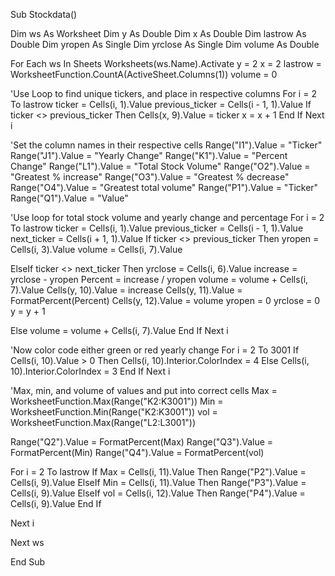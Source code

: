 Sub Stockdata()

Dim ws As Worksheet
Dim y As Double
Dim x As Double
Dim lastrow As Double
Dim yropen As Single
Dim yrclose As Single
Dim volume As Double

For Each ws In Sheets
Worksheets(ws.Name).Activate
y = 2
x = 2
lastrow = WorksheetFunction.CountA(ActiveSheet.Columns(1))
volume = 0

'Use Loop to find unique tickers, and place in respective columns
For i = 2 To lastrow
ticker = Cells(i, 1).Value
previous_ticker = Cells(i - 1, 1).Value
If ticker <> previous_ticker Then
Cells(x, 9).Value = ticker
x = x + 1
End If
Next i

'Set the column names in their respective cells
Range("I1").Value = "Ticker"
Range("J1").Value = "Yearly Change"
Range("K1").Value = "Percent Change"
Range("L1").Value = "Total Stock Volume"
Range("O2").Value = "Greatest % increase"
Range("O3").Value = "Greatest % decrease"
Range("O4").Value = "Greatest total volume"
Range("P1").Value = "Ticker"
Range("Q1").Value = "Value"


'Use loop for total stock volume and yearly change and percentage
For i = 2 To lastrow
ticker = Cells(i, 1).Value
previous_ticker = Cells(i - 1, 1).Value
next_ticker = Cells(i + 1, 1).Value
If ticker <> previous_ticker Then
    yropen = Cells(i, 3).Value
    volume = Cells(i, 7).Value
    
ElseIf ticker <> next_ticker Then
    yrclose = Cells(i, 6).Value
    increase = yrclose - yropen
    Percent = increase / yropen
    volume = volume + Cells(i, 7).Value
    Cells(y, 10).Value = increase
    Cells(y, 11).Value = FormatPercent(Percent)
    Cells(y, 12).Value = volume
    yropen = 0
    yrclose = 0
    y = y + 1
    
Else
    volume = volume + Cells(i, 7).Value
End If
Next i

'Now color code either green or red yearly change
For i = 2 To 3001
If Cells(i, 10).Value > 0 Then
Cells(i, 10).Interior.ColorIndex = 4
Else
Cells(i, 10).Interior.ColorIndex = 3
End If
Next i

'Max, min, and volume of values and put into correct cells
Max = WorksheetFunction.Max(Range("K2:K3001"))
Min = WorksheetFunction.Min(Range("K2:K3001"))
vol = WorksheetFunction.Max(Range("L2:L3001"))

Range("Q2").Value = FormatPercent(Max)
Range("Q3").Value = FormatPercent(Min)
Range("Q4").Value = FormatPercent(vol)

For i = 2 To lastrow
If Max = Cells(i, 11).Value Then
Range("P2").Value = Cells(i, 9).Value
ElseIf Min = Cells(i, 11).Value Then
Range("P3").Value = Cells(i, 9).Value
ElseIf vol = Cells(i, 12).Value Then
Range("P4").Value = Cells(i, 9).Value
End If

Next i

Next ws

End Sub

